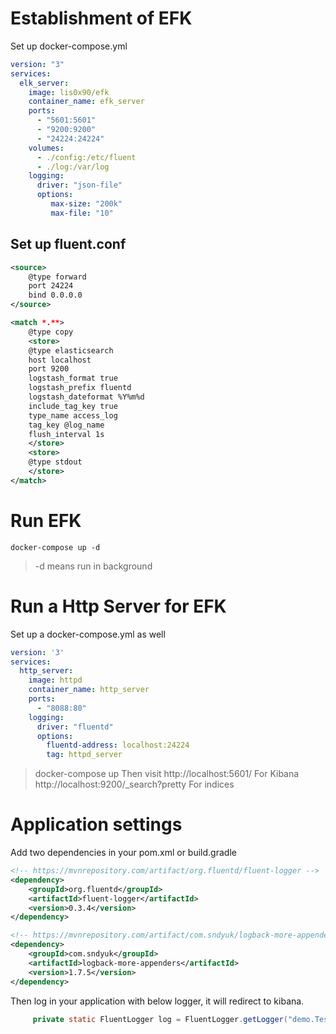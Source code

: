 # Establishment of EFK
Set up docker-compose.yml
``` yml
version: "3"
services:
  elk_server:
    image: lis0x90/efk 
    container_name: efk_server
    ports:
      - "5601:5601"
      - "9200:9200"
      - "24224:24224"
    volumes:
      - ./config:/etc/fluent
      - ./log:/var/log
    logging:
      driver: "json-file"
      options:
         max-size: "200k"
         max-file: "10"
```

## Set up fluent.conf
``` xml
<source>
    @type forward
    port 24224
    bind 0.0.0.0
</source>

<match *.**>
    @type copy
    <store>
    @type elasticsearch
    host localhost
    port 9200
    logstash_format true
    logstash_prefix fluentd
    logstash_dateformat %Y%m%d
    include_tag_key true
    type_name access_log
    tag_key @log_name
    flush_interval 1s
    </store>
    <store>
    @type stdout
    </store>
</match>
```

# Run EFK
```
docker-compose up -d 
```
> -d means run in background

# Run a Http Server for EFK
Set up a docker-compose.yml as well
``` yml
version: '3'
services:
  http_server:
    image: httpd
    container_name: http_server
    ports:
      - "8088:80"
    logging:
      driver: "fluentd"
      options:
        fluentd-address: localhost:24224
        tag: httpd_server
```
> docker-compose up
Then visit
> http://localhost:5601/   For Kibana
> http://localhost:9200/_search?pretty   For indices

# Application settings
Add two dependencies in your pom.xml or build.gradle
``` xml
<!-- https://mvnrepository.com/artifact/org.fluentd/fluent-logger -->
<dependency>
    <groupId>org.fluentd</groupId>
    <artifactId>fluent-logger</artifactId>
    <version>0.3.4</version>
</dependency>

<!-- https://mvnrepository.com/artifact/com.sndyuk/logback-more-appenders -->
<dependency>
    <groupId>com.sndyuk</groupId>
    <artifactId>logback-more-appenders</artifactId>
    <version>1.7.5</version>
</dependency>
```

Then log in your application with below logger, it will redirect to kibana.
``` java
     private static FluentLogger log = FluentLogger.getLogger("demo.TestController","localhost",24224);
```
